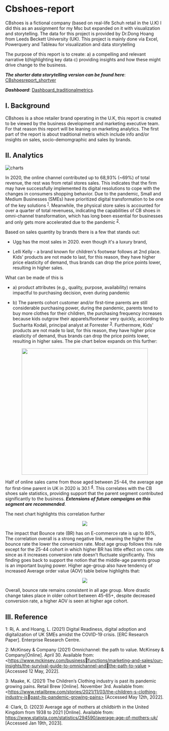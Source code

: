 # Cbshoes-report
CBshoes is a fictional company (based on real-life Schuh retail in the U.K) I did this as an assignment for my Msc but expanded on it with visualization and storytelling. The data for this project is provided by Dr.Dong Hoang from Leeds Beckett University (UK). This project is mainly done via Excel, Powerquery and Tableau for visualization and data storytelling

The purpose of this report is to create: a) a compelling and relevant narrative b)highlighting key data c) providing insights and how these might drive change to the business.

**_The shorter data storytelling version can be found here_**: [CBshoesreport_shortver](https://public.tableau.com/views/cbshoes/website-session-and-users?:language=en-GB&:display_count=n&:origin=viz_share_link)

**_Dashboard_**: [Dashboard_traditionalmetrics](https://public.tableau.com/views/CBshoestraditionalmetrics-Dashboard/Dashboard1?:language=en-US&:display_count=n&:origin=viz_share_link).

## I. Background ##
 
CBshoes is a shoe retailer brand operating in the U.K, this report is created to be viewed by the business development and marketing executive team. For that reason this report will be leaning on marketing analytics. The first part of the report is about traditional metris which include info and/or insights on sales, socio-demomgraphic and sales by brands. 

## II. Analytics ##
![charts](https://user-images.githubusercontent.com/125301325/226138639-1a4341cb-61d2-4116-9616-908d17aa9aca.png)

In 2020, the online channel contributed up to 68,93% (~69%) of total revenue, the  rest was from retail stores sales. This indicates that the firm may have successfully implemented its digital resolutions to cope with the changes in consumers shopping behavior. Due to the pandemic, Small and Medium Businesses (SMEs) have  prioritized digital transformation to be one of the key solutions <sup>[1](#myfootnote1)</sup>.
Meanwhile, the physical store sales is accounted for over a quarter of total revenuess, indicating the capabilities of CB shoes in omni-channel transformation, which has long been essential for businesses and only gets more accelerated due to the pandemic <sup>[2](#myfootnote2)</sup>.

Based on sales quantity by brands there is a few that stands out:
- Ugg has the most sales in 2020. even though it's  a luxury brand, 
* Lelli Kelly - a brand known for  children's footwear follows at 2nd place. Kids' products are not made to last, for this reason, they have higher price elasticity 
of demand, thus brands can drop the price points lower, resulting in higher sales. 

What can be made of this is 

- a) product attributes (e.g., quality, purpose, availability) remains impactful to purchasing decision, even during pandemic
* b) The parents cohort customer and/or first-time parents are still considerable purchasing power, during the pandemic, parents tend to 
buy more clothes for their children, the purchasing frequency increases because kids outgrow their apparels/footwear very quickly, according to Sucharita Kodali, principal analyst at Forrester <sup>[3](#myfootnote3)</sup>. Furthermore, Kids' products are not made to last, for this reason, they have higher price elasticity of demand, thus brands can drop the price points lower, resulting in higher sales. The pie chart below expands on this further:

<p align="center">
  <img src="https://user-images.githubusercontent.com/125301325/226142300-19f7da3a-6e8b-4249-bd75-e9248a9e496e.png" width="400">
</p>

Half of online sales came from those aged between 25-44, the average age for first-time parent in  UK in 2020 is 30.1 <sup>[4](#myfootnote4)</sup>. This correlates with the CB shoes sale statistics, providing support that the parent segment contributed significantly to the business. **_Extensions of future campaigns on this segment are recommended_**.

The next chart highlights this correlation further

<p align="center">
  <img src="https://user-images.githubusercontent.com/125301325/226141761-f2e7bed4-4557-4527-a58d-9b378e3cdb54.png">
</p>

The impact that Bounce rate (BR) has on E-commerce rate is up to 80%, The correlation overall is a strong negative link, meaning the higher the bounce rate the lower the conversion rate. Most age group follows this rule except for the 25-44 cohort in which higher BR has little effect on conv. rate since as it increases conversion rate doesn't fluctuate significantly. This finding goes back to support the notion that the middle-age parents group is an important buying power. Higher age-group also have tendency of increased Average order value (AOV) table below highlights that: 

<p align="center">
  <img src="https://user-images.githubusercontent.com/125301325/226170987-55a46d2e-9bb8-4ec2-b17a-a137f37812ac.png">
</p>

Overall, bounce rate remains consistent in all age group. More drastic change takes place in older cohort between 45-65+, despite decreased conversion rate, a higher AOV is seen at higher age cohort. 

## III. Reference ##

<a name="myfootnote1">1</a>: Ri, A. and Hoang, L. (2021) Digital Readiness, digital adoption and digitalization of UK SMEs amidst the COVID-19 crisis. [ERC Research Paper]. Enterprise Research Centre. 

<a name="myfootnote2">2</a>: McKinsey & Company (2021) Omnichannel: the path to value. McKinsey & Company[Online]. April 30. Available from: <https://www.mckinsey.com/businessfunctions/marketing-and-sales/our-insights/the-survival-guide-to-omnichannel-andthe-path-to-value >[Accessed 12 May, 2022].

<a name="myfootnote3">3</a>: Maake, K. (2021) The Children’s Clothing industry is past its pandemic growing 
pains. Retail Brew [Online]. November 3rd. Available from: <https://www.retailbrew.com/stories/2021/11/03/the-children-s-clothing-industry-ispast-its-pandemic-growing-pains> [Accessed May 12th, 2022].

<a name="myfootnote4">4</a>: Clark, D. (2023) Average age of mothers at childbirth in the United Kingdom from 1938 to 2021 [Online]. Available from: <https://www.statista.com/statistics/294590/average-age-of-mothers-uk/> [Accessed Jan 19th, 2023].

